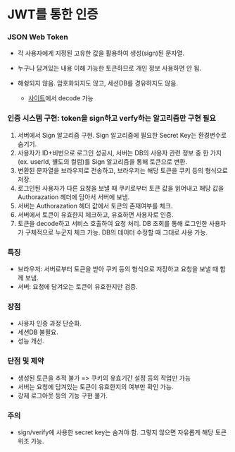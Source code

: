 # JWT를 통한 인증

### JSON Web Token

- 각 사용자에게 지정된 고유한 값을 활용하여 생성(sign)된 문자열.

- 누구나 담겨있는 내용 이해 가능한 토큰하므로 개인 정보 사용하면 안 됨.
- 해슁되지 않음. 암호화되지도 않고, 세션DB를 경유하지도 않음.
  - [사이트](https://jwt.io/)에서 decode 가능

### 인증 시스템 구현: token을 sign하고 verfy하는 알고리즘만 구현 필요

1. 서버에서 Sign 알고리즘 구현. Sign 알고리즘에 필요한 Secret Key는 환경변수로 숨기기.
2. 사용자가 ID+비번으로 로그인 성공시, 서버는 DB의 사용자 관련 정보 중 한 가지(ex. userId, 별도의 컬럼)를 Sign 알고리즘을 통해 토큰으로 변환.
3. 변환된 문자열을 브라우저로 전송하고, 브라우저는 해당 토큰을 쿠키 등의 형식으로 저장.
4. 로그인된 사용자가 다른 요청을 보낼 때 쿠키로부터 토큰 값을 읽어내고 해당 값을 Authorazation 헤더에 담아서 서버에 보냄.
5. 서버는 Authorazation 헤더 값에서 토큰의 존재여부를 체크.
6. 서버에서 토큰이 유효한지 체크하고, 유효하면 사용자로 인증.
7. 토큰을 decode하고 서비스 호출하여 요청 처리. DB 조회를 통해 로그인한 사용자가 구체적으로 누군지 체크 가능. DB의 데이터 수정할 때 그대로 사용 가능.

### 특징

- 브라우저: 서버로부터 토큰을 받아 쿠키 등의 형식으로 저장하고 요청을 보낼 때 함께 보냄.
- 서버: 요청에 담겨오는 토큰이 유효한지만 검증.

### 장점

- 사용자 인증 과정 단순화.
- 세션DB 불필요.
- 성능 개선.

### 단점 및 제약

- 생성된 토큰을 추적 불가 => 쿠키의 유효기간 설정 등의 작업만 가능
- 서버는 요청에 담겨있는 토큰이 유효한지의 여부만 확인 가능.
- 강제 로그아웃 등의 기능 구현 불가.

### 주의

- sign/verify에 사용한 secret key는 숨겨야 함. 그렇지 않으면 자유롭게 해당 토큰 위조 가능.
